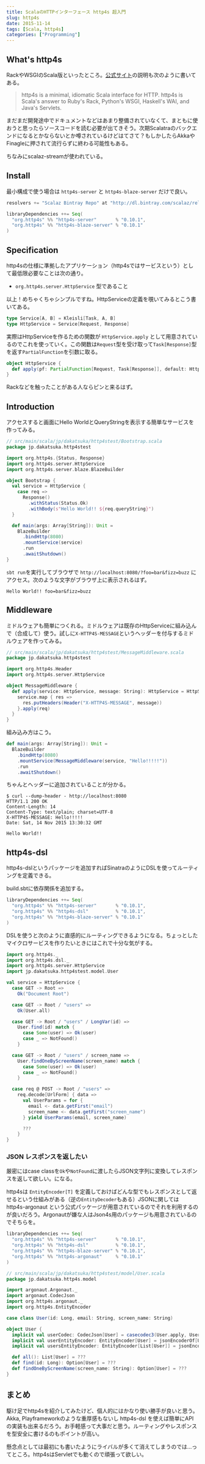 ```yaml
---
title: ScalaのHTTPインターフェース http4s 超入門
slug: http4s
date: 2015-11-14
tags: [Scala, http4s]
categories: ["Programming"]
---
```


## What's http4s

RackやWSGIのScala版といったところ。[公式サイト](http://http4s.org/)の説明も次のように書いてある。

> http4s is a minimal, idiomatic Scala interface for HTTP. http4s is Scala's answer to Ruby's Rack, Python's WSGI, Haskell's WAI, and Java's Servlets.

まだまだ開発途中でドキュメントなどはあまり整備されていなくて、まともに使おうと思ったらソースコードを読む必要が出てきそう。次期Scalatraのバックエンドになるとかならないとか噂されているけどはてさて？もしかしたらAkkaやFinagleに押されて流行らずに終わる可能性もある。

ちなみにscalaz-streamが使われている。

## Install

最小構成で使う場合は `http4s-server` と `http4s-blaze-server` だけで良い。

```scala
resolvers += "Scalaz Bintray Repo" at "http://dl.bintray.com/scalaz/releases"

libraryDependencies ++= Seq(
  "org.http4s" %% "http4s-server"       % "0.10.1",
  "org.http4s" %% "http4s-blaze-server" % "0.10.1"
)
```

## Specification

http4sの仕様に準拠したアプリケーション（http4sではサービスという）として最低限必要なことは次の通り。

* `org.http4s.server.HttpService` 型であること

以上！めちゃくちゃシンプルですね。HttpServiceの定義を覗いてみるとこう書いてある。

```scala
type Service[A, B] = Kleisli[Task, A, B]
type HttpService = Service[Request, Response]
```

実際はHttpServiceを作るための関数が `HttpService.apply` として用意されているのでこれを使っていく。この関数は`Request`型を受け取って`Task[Response]`型を返す`PartialFunction`を引数に取る。

```scala
object HttpService {
  def apply(pf: PartialFunction[Request, Task[Response]], default: HttpService = empty): HttpService
}
```

Rackなどを触ったことがある人ならピンと来るはず。

## Introduction

アクセスすると画面にHello WorldとQueryStringを表示する簡単なサービスを作ってみる。

```scala
// src/main/scala/jp/dakatsuka/http4stest/Bootstrap.scala
package jp.dakatsuka.http4stest

import org.http4s.{Status, Response}
import org.http4s.server.HttpService
import org.http4s.server.blaze.BlazeBuilder

object Bootstrap {
  val service = HttpService {
    case req =>
      Response()
        .withStatus(Status.Ok)
        .withBody(s"Hello World!! ${req.queryString}")
  }

  def main(args: Array[String]): Unit =
    BlazeBuilder
      .bindHttp(8080)
      .mountService(service)
      .run
      .awaitShutdown()
}
```

`sbt run`を実行してブラウザで `http://localhost:8080/?foo=bar&fizz=buzz` にアクセス。次のような文字がブラウザ上に表示されるはず。

```
Hello World!! foo=bar&fizz=buzz
```

## Middleware

ミドルウェアも簡単につくれる。ミドルウェアは既存のHttpServiceに組み込んで（合成して）使う。試しに`X-HTTP4S-MESSAGE`というヘッダーを付与するミドルウェアを作ってみる。

```scala
// src/main/scala/jp/dakatsuka/http4stest/MessageMiddleware.scala
package jp.dakatsuka.http4stest

import org.http4s.Header
import org.http4s.server.HttpService

object MessageMiddleware {
  def apply(service: HttpService, message: String): HttpService = HttpService.lift { req =>
    service.map { res =>
      res.putHeaders(Header("X-HTTP4S-MESSAGE", message))
    }.apply(req)
  }
}
```

組み込み方はこう。

```scala
def main(args: Array[String]): Unit =
  BlazeBuilder
    .bindHttp(8080)
    .mountService(MessageMiddleware(service, "Hello!!!!!"))
    .run
    .awaitShutdown()
```

ちゃんとヘッダーに追加されていることが分かる。

```
$ curl --dump-header - http://localhost:8080
HTTP/1.1 200 OK
Content-Length: 14
Content-Type: text/plain; charset=UTF-8
X-HTTP4S-MESSAGE: Hello!!!!!
Date: Sat, 14 Nov 2015 13:30:32 GMT

Hello World!!
```

## http4s-dsl

http4s-dslというパッケージを追加すればSinatraのようにDSLを使ってルーティングを定義できる。

build.sbtに依存関係を追加する。

```scala
libraryDependencies ++= Seq(
  "org.http4s" %% "http4s-server"       % "0.10.1",
  "org.http4s" %% "http4s-dsl"          % "0.10.1",
  "org.http4s" %% "http4s-blaze-server" % "0.10.1"
)
```

DSLを使うと次のように直感的にルーティングできるようになる。ちょっとしたマイクロサービスを作りたいときにはこれで十分な気がする。

```scala
import org.http4s._
import org.http4s.dsl._
import org.http4s.server.HttpService
import jp.dakatsuka.http4stest.model.User

val service = HttpService {
  case GET -> Root =>
    Ok("Document Root")

  case GET -> Root / "users" =>
    Ok(User.all)

  case GET -> Root / "users" / LongVar(id) =>
    User.find(id) match {
      case Some(user) => Ok(user)
      case _ => NotFound()
    }

  case GET -> Root / "users" / screen_name =>
    User.findOneByScreenName(screen_name) match {
      case Some(user) => Ok(user)
      case _ => NotFound()
    }

  case req @ POST -> Root / "users" =>
    req.decode[UrlForm] { data =>
      val UserParams = for {
        email <- data.getFirst("email")
        screen_name <- data.getFirst("screen_name")
      } yield UserParams(email, screen_name)

      ???
    }
}
```


### JSON レスポンスを返したい

厳密にはcase classを`Ok`や`NotFound`に渡したらJSON文字列に変換してレスポンスを返して欲しい。になる。

http4sは `EntityEncoder[T]` を定義しておけばどんな型でもレスポンスとして返せるという仕組みがある（逆の`EntityDecoder`もある）JSONに関しては http4s-argonaut という公式パッケージが用意されているのでそれを利用するのが良いだろう。Argonautが嫌な人はJson4s用のパッケージも用意されているのでそちらを。

```scala
libraryDependencies ++= Seq(
  "org.http4s" %% "http4s-server"       % "0.10.1",
  "org.http4s" %% "http4s-dsl"          % "0.10.1",
  "org.http4s" %% "http4s-blaze-server" % "0.10.1",
  "org.http4s" %% "http4s-argonaut"     % "0.10.1"
)
```

```scala
// src/main/scala/jp/dakatsuka/http4stest/model/User.scala
package jp.dakatsuka.http4s.model

import argonaut.Argonaut._
import argonaut.CodecJson
import org.http4s.argonaut._
import org.http4s.EntityEncoder

case class User(id: Long, email: String, screen_name: String)

object User {
  implicit val userCodec: CodecJson[User] = casecodec3(User.apply, User.unapply)("id", "email", "screen_name")
  implicit val userEntityEncoder: EntityEncoder[User] = jsonEncoderOf[User]
  implicit val usersEntityEncoder: EntityEncoder[List[User]] = jsonEncoderOf[List[User]]

  def all(): List[User] = ???
  def find(id: Long): Option[User] = ???
  def findOneByScreenName(screen_name: String): Option[User] = ???
}
```

## まとめ

駆け足でhttp4sを紹介してみたけど、個人的にはかなり使い勝手が良いと思う。Akka, Playframeworkのような重厚感もないし http4s-dsl を使えば簡単にAPIの実装も出来るだろう。お手軽感って大事だと思う。ルーティングやレスポンスを型安全に書けるのもポイントが高い。

懸念点としては最初にも書いたようにライバルが多くて消えてしまうのでは…ってところ。http4sはServletでも動くので頑張って欲しい。
